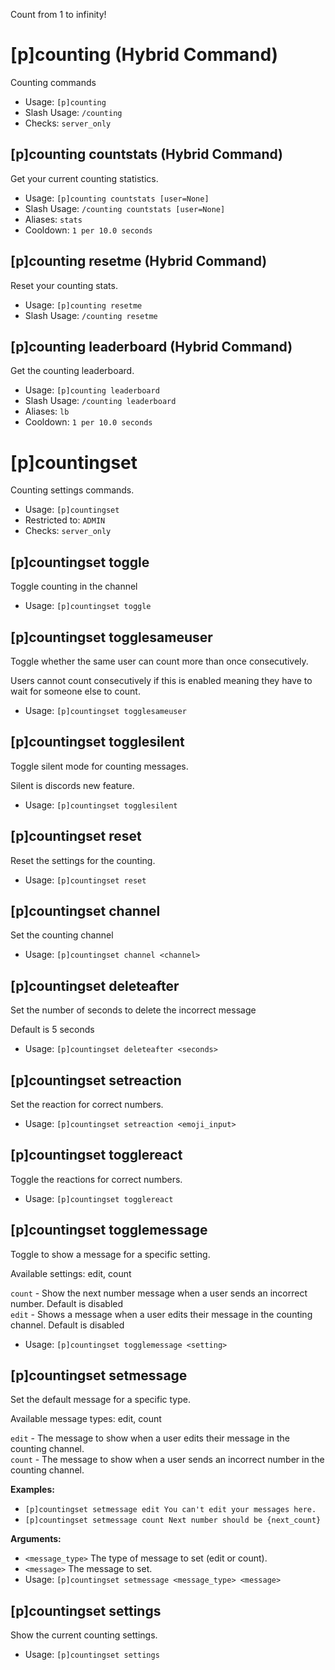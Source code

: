 Count from 1 to infinity!

# [p]counting (Hybrid Command)
Counting commands<br/>
 - Usage: `[p]counting`
 - Slash Usage: `/counting`
 - Checks: `server_only`
## [p]counting countstats (Hybrid Command)
Get your current counting statistics.<br/>
 - Usage: `[p]counting countstats [user=None]`
 - Slash Usage: `/counting countstats [user=None]`
 - Aliases: `stats`
 - Cooldown: `1 per 10.0 seconds`
## [p]counting resetme (Hybrid Command)
Reset your counting stats.<br/>
 - Usage: `[p]counting resetme`
 - Slash Usage: `/counting resetme`
## [p]counting leaderboard (Hybrid Command)
Get the counting leaderboard.<br/>
 - Usage: `[p]counting leaderboard`
 - Slash Usage: `/counting leaderboard`
 - Aliases: `lb`
 - Cooldown: `1 per 10.0 seconds`
# [p]countingset
Counting settings commands.<br/>
 - Usage: `[p]countingset`
 - Restricted to: `ADMIN`
 - Checks: `server_only`
## [p]countingset toggle
Toggle counting in the channel<br/>
 - Usage: `[p]countingset toggle`
## [p]countingset togglesameuser
Toggle whether the same user can count more than once consecutively.<br/>

Users cannot count consecutively if this is enabled meaning they have to wait for someone else to count.<br/>
 - Usage: `[p]countingset togglesameuser`
## [p]countingset togglesilent
Toggle silent mode for counting messages.<br/>

Silent is discords new feature.<br/>
 - Usage: `[p]countingset togglesilent`
## [p]countingset reset
Reset the settings for the counting.<br/>
 - Usage: `[p]countingset reset`
## [p]countingset channel
Set the counting channel<br/>
 - Usage: `[p]countingset channel <channel>`
## [p]countingset deleteafter
Set the number of seconds to delete the incorrect message<br/>

Default is 5 seconds<br/>
 - Usage: `[p]countingset deleteafter <seconds>`
## [p]countingset setreaction
Set the reaction for correct numbers.<br/>
 - Usage: `[p]countingset setreaction <emoji_input>`
## [p]countingset togglereact
Toggle the reactions for correct numbers.<br/>
 - Usage: `[p]countingset togglereact`
## [p]countingset togglemessage
Toggle to show a message for a specific setting.<br/>

Available settings: edit, count<br/>

`count` - Show the next number message when a user sends an incorrect number. Default is disabled<br/>
`edit` - Shows a message when a user edits their message in the counting channel. Default is disabled<br/>
 - Usage: `[p]countingset togglemessage <setting>`
## [p]countingset setmessage
Set the default message for a specific type.<br/>

Available message types: edit, count<br/>

`edit` - The message to show when a user edits their message in the counting channel.<br/>
`count` - The message to show when a user sends an incorrect number in the counting channel.<br/>

**Examples:**<br/>
- `[p]countingset setmessage edit You can't edit your messages here.`<br/>
- `[p]countingset setmessage count Next number should be {next_count}`<br/>

**Arguments:**<br/>
- `<message_type>` The type of message to set (edit or count).<br/>
- `<message>` The message to set.<br/>
 - Usage: `[p]countingset setmessage <message_type> <message>`
## [p]countingset settings
Show the current counting settings.<br/>
 - Usage: `[p]countingset settings`
